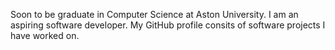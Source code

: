 Soon to be graduate in Computer Science at Aston University.
I am an aspiring software developer.
My GitHub profile consits of software projects I have worked on.
